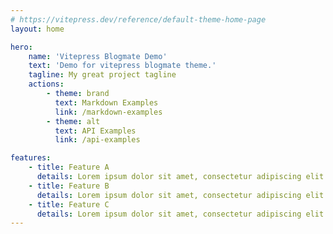 ```yaml
---
# https://vitepress.dev/reference/default-theme-home-page
layout: home

hero:
    name: 'Vitepress Blogmate Demo'
    text: 'Demo for vitepress blogmate theme.'
    tagline: My great project tagline
    actions:
        - theme: brand
          text: Markdown Examples
          link: /markdown-examples
        - theme: alt
          text: API Examples
          link: /api-examples

features:
    - title: Feature A
      details: Lorem ipsum dolor sit amet, consectetur adipiscing elit
    - title: Feature B
      details: Lorem ipsum dolor sit amet, consectetur adipiscing elit
    - title: Feature C
      details: Lorem ipsum dolor sit amet, consectetur adipiscing elit
---
```

